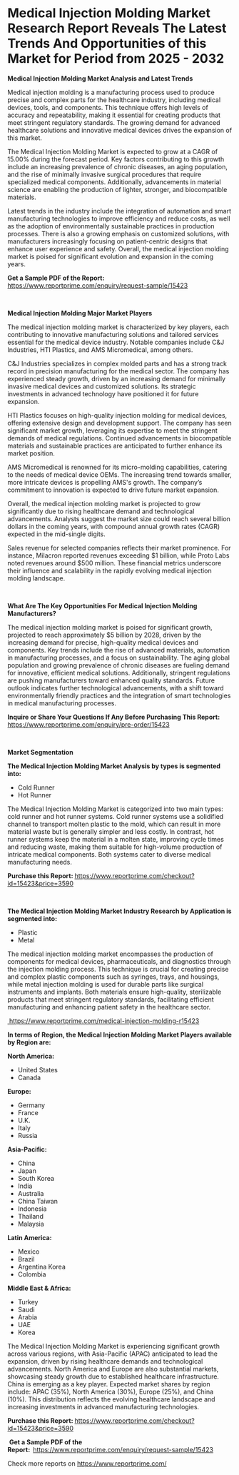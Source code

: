<p><h1>Medical Injection Molding Market Research Report Reveals The Latest Trends And Opportunities of this Market for Period from 2025 - 2032</h1></p><p><strong>Medical Injection Molding Market Analysis and Latest Trends</strong></p>
<p><p>Medical injection molding is a manufacturing process used to produce precise and complex parts for the healthcare industry, including medical devices, tools, and components. This technique offers high levels of accuracy and repeatability, making it essential for creating products that meet stringent regulatory standards. The growing demand for advanced healthcare solutions and innovative medical devices drives the expansion of this market.</p><p>The Medical Injection Molding Market is expected to grow at a CAGR of 15.00% during the forecast period. Key factors contributing to this growth include an increasing prevalence of chronic diseases, an aging population, and the rise of minimally invasive surgical procedures that require specialized medical components. Additionally, advancements in material science are enabling the production of lighter, stronger, and biocompatible materials.</p><p>Latest trends in the industry include the integration of automation and smart manufacturing technologies to improve efficiency and reduce costs, as well as the adoption of environmentally sustainable practices in production processes. There is also a growing emphasis on customized solutions, with manufacturers increasingly focusing on patient-centric designs that enhance user experience and safety. Overall, the medical injection molding market is poised for significant evolution and expansion in the coming years.</p></p>
<p><strong>Get a Sample PDF of the Report:&nbsp;</strong> <a href="https://www.reportprime.com/enquiry/request-sample/15423?utm_campaign=2632&utm_medium=2&utm_source=Github&utm_content=ia&utm_term=20032025&utm_id=medical-injection-molding">https://www.reportprime.com/enquiry/request-sample/15423</a></p>
<p>&nbsp;</p>
<p><strong>Medical Injection Molding Major Market Players</strong></p>
<p><p>The medical injection molding market is characterized by key players, each contributing to innovative manufacturing solutions and tailored services essential for the medical device industry. Notable companies include C&J Industries, HTI Plastics, and AMS Micromedical, among others. </p><p>C&J Industries specializes in complex molded parts and has a strong track record in precision manufacturing for the medical sector. The company has experienced steady growth, driven by an increasing demand for minimally invasive medical devices and customized solutions. Its strategic investments in advanced technology have positioned it for future expansion.</p><p>HTI Plastics focuses on high-quality injection molding for medical devices, offering extensive design and development support. The company has seen significant market growth, leveraging its expertise to meet the stringent demands of medical regulations. Continued advancements in biocompatible materials and sustainable practices are anticipated to further enhance its market position.</p><p>AMS Micromedical is renowned for its micro-molding capabilities, catering to the needs of medical device OEMs. The increasing trend towards smaller, more intricate devices is propelling AMS's growth. The company’s commitment to innovation is expected to drive future market expansion.</p><p>Overall, the medical injection molding market is projected to grow significantly due to rising healthcare demand and technological advancements. Analysts suggest the market size could reach several billion dollars in the coming years, with compound annual growth rates (CAGR) expected in the mid-single digits.</p><p>Sales revenue for selected companies reflects their market prominence. For instance, Milacron reported revenues exceeding $1 billion, while Proto Labs noted revenues around $500 million. These financial metrics underscore their influence and scalability in the rapidly evolving medical injection molding landscape.</p></p>
<p>&nbsp;</p>
<p><strong>What Are The Key Opportunities For Medical Injection Molding Manufacturers?</strong></p>
<p><p>The medical injection molding market is poised for significant growth, projected to reach approximately $5 billion by 2028, driven by the increasing demand for precise, high-quality medical devices and components. Key trends include the rise of advanced materials, automation in manufacturing processes, and a focus on sustainability. The aging global population and growing prevalence of chronic diseases are fueling demand for innovative, efficient medical solutions. Additionally, stringent regulations are pushing manufacturers toward enhanced quality standards. Future outlook indicates further technological advancements, with a shift toward environmentally friendly practices and the integration of smart technologies in medical manufacturing processes.</p></p>
<p><strong>Inquire or Share Your Questions If Any Before Purchasing This Report:</strong> <a href="https://www.reportprime.com/enquiry/pre-order/15423?utm_campaign=2632&utm_medium=2&utm_source=Github&utm_content=ia&utm_term=20032025&utm_id=medical-injection-molding">https://www.reportprime.com/enquiry/pre-order/15423</a></p>
<p>&nbsp;</p>
<p><strong>Market Segmentation</strong></p>
<p><strong>The Medical Injection Molding Market Analysis by types is segmented into:</strong></p>
<p><ul><li>Cold Runner</li><li>Hot Runner</li></ul></p>
<p><p>The Medical Injection Molding Market is categorized into two main types: cold runner and hot runner systems. Cold runner systems use a solidified channel to transport molten plastic to the mold, which can result in more material waste but is generally simpler and less costly. In contrast, hot runner systems keep the material in a molten state, improving cycle times and reducing waste, making them suitable for high-volume production of intricate medical components. Both systems cater to diverse medical manufacturing needs.</p></p>
<p><strong>Purchase this Report:&nbsp;</strong><a href="https://www.reportprime.com/checkout?id=15423&price=3590&utm_campaign=2632&utm_medium=2&utm_source=Github&utm_content=ia&utm_term=20032025&utm_id=medical-injection-molding">https://www.reportprime.com/checkout?id=15423&price=3590</a></p>
<p>&nbsp;</p>
<p><strong>The Medical Injection Molding Market Industry Research by Application is segmented into:</strong></p>
<p><ul><li>Plastic</li><li>Metal</li></ul></p>
<p><p>The medical injection molding market encompasses the production of components for medical devices, pharmaceuticals, and diagnostics through the injection molding process. This technique is crucial for creating precise and complex plastic components such as syringes, trays, and housings, while metal injection molding is used for durable parts like surgical instruments and implants. Both materials ensure high-quality, sterilizable products that meet stringent regulatory standards, facilitating efficient manufacturing and enhancing patient safety in the healthcare sector.</p></p>
<p><a href="https://www.reportprime.com/medical-injection-molding-r15423?utm_campaign=2632&utm_medium=2&utm_source=Github&utm_content=ia&utm_term=20032025&utm_id=medical-injection-molding">&nbsp;https://www.reportprime.com/medical-injection-molding-r15423</a></p>
<p><strong>In terms of Region, the Medical Injection Molding Market Players available by Region are:</strong></p>
<p>
    <p> <strong> North America: </strong>
        <ul>
            <li>United States</li>
            <li>Canada</li>
        </ul>
        </p> 
    <p> <strong> Europe: </strong>
        <ul>
            <li>Germany</li>
            <li>France</li>
            <li>U.K.</li>
            <li>Italy</li>
            <li>Russia</li>
        </ul>
        </p> 
    <p> <strong> Asia-Pacific: </strong>
        <ul>
            <li>China</li>
            <li>Japan</li>
            <li>South Korea</li>
            <li>India</li>
            <li>Australia</li>
            <li>China Taiwan</li>
            <li>Indonesia</li>
            <li>Thailand</li>
            <li>Malaysia</li>
        </ul>
        </p> 
    <p> <strong> Latin America: </strong>
        <ul>
            <li>Mexico</li>
            <li>Brazil</li>
            <li>Argentina Korea</li>
            <li>Colombia</li>
        </ul>
        </p> 
    <p> <strong> Middle East & Africa: </strong>
        <ul>
            <li>Turkey</li>
            <li>Saudi</li>
            <li>Arabia</li>
            <li>UAE</li>
            <li>Korea</li>
        </ul>
    </p>
    </p>
<p><p>The Medical Injection Molding Market is experiencing significant growth across various regions, with Asia-Pacific (APAC) anticipated to lead the expansion, driven by rising healthcare demands and technological advancements. North America and Europe are also substantial markets, showcasing steady growth due to established healthcare infrastructure. China is emerging as a key player. Expected market shares by region include: APAC (35%), North America (30%), Europe (25%), and China (10%). This distribution reflects the evolving healthcare landscape and increasing investments in advanced manufacturing technologies.</p></p>
<p><strong>Purchase this Report: </strong><a href="https://www.reportprime.com/checkout?id=15423&price=3590&utm_campaign=2632&utm_medium=2&utm_source=Github&utm_content=ia&utm_term=20032025&utm_id=medical-injection-molding">https://www.reportprime.com/checkout?id=15423&price=3590</a></p>
<p>&nbsp;<strong>Get a Sample PDF of the Report:&nbsp;&nbsp;</strong><a href="https://www.reportprime.com/enquiry/request-sample/15423?utm_campaign=2632&utm_medium=2&utm_source=Github&utm_content=ia&utm_term=20032025&utm_id=medical-injection-molding">https://www.reportprime.com/enquiry/request-sample/15423</a></p>
<p><strong></strong></p>
<p>Check more reports on <a href="https://www.reportprime.com/?utm_campaign=2632&utm_medium=2&utm_source=Github&utm_content=ia&utm_term=20032025&utm_id=medical-injection-molding">https://www.reportprime.com/</a></p>